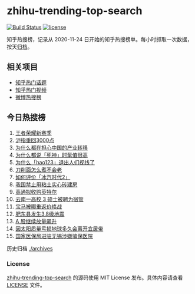 # zhihu-trending-top-search

[![Build Status](https://github.com/justjavac/zhihu-trending-top-search/workflows/ci/badge.svg?branch=main)](https://github.com/justjavac/zhihu-trending-top-search/actions)
[![license](https://img.shields.io/github/license/justjavac/zhihu-trending-top-search)](https://github.com/justjavac/zhihu-trending-top-search/blob/main/LICENSE)

知乎热搜榜，记录从 2020-11-24 日开始的知乎热搜榜单。每小时抓取一次数据，按天[归档](./archives)。

## 相关项目

- [知乎热门话题](https://github.com/justjavac/zhihu-trending-hot-questions)
- [知乎热门视频](https://github.com/justjavac/zhihu-trending-hot-video)
- [微博热搜榜](https://github.com/justjavac/weibo-trending-hot-search)

## 今日热搜榜

<!-- BEGIN -->
<!-- 最后更新时间 Fri Sep 27 2024 19:07:32 GMT+0800 (China Standard Time) -->

1. [王者荣耀新赛季](https://www.zhihu.com/search?q=%E7%8E%8B%E8%80%85%E8%8D%A3%E8%80%80%E6%96%B0%E8%B5%9B%E5%AD%A3)
1. [沪指重回3000点](https://www.zhihu.com/search?q=%E6%B2%AA%E6%8C%87%E9%87%8D%E5%9B%9E3000%E7%82%B9)
1. [为什么都在担心中国的产业转移](https://www.zhihu.com/search?q=%E4%B8%BA%E4%BB%80%E4%B9%88%E9%83%BD%E5%9C%A8%E6%8B%85%E5%BF%83%E4%B8%AD%E5%9B%BD%E7%9A%84%E4%BA%A7%E4%B8%9A%E8%BD%AC%E7%A7%BB)
1. [为什么都说「死神」时髦值很高](https://www.zhihu.com/search?q=%E4%B8%BA%E4%BB%80%E4%B9%88%E9%83%BD%E8%AF%B4%E3%80%8C%E6%AD%BB%E7%A5%9E%E3%80%8D%E6%97%B6%E9%AB%A6%E5%80%BC%E5%BE%88%E9%AB%98)
1. [为什么「hao123」退出人们视线了](https://www.zhihu.com/search?q=%E4%B8%BA%E4%BB%80%E4%B9%88%E3%80%8Chao123%E3%80%8D%E9%80%80%E5%87%BA%E4%BA%BA%E4%BB%AC%E8%A7%86%E7%BA%BF%E4%BA%86)
1. [刀削面怎么煮不会老](https://www.zhihu.com/search?q=%E5%88%80%E5%89%8A%E9%9D%A2%E6%80%8E%E4%B9%88%E7%85%AE%E4%B8%8D%E4%BC%9A%E8%80%81)
1. [如何评价「冰汽时代2」](https://www.zhihu.com/search?q=%E5%A6%82%E4%BD%95%E8%AF%84%E4%BB%B7%E3%80%8C%E5%86%B0%E6%B1%BD%E6%97%B6%E4%BB%A32%E3%80%8D)
1. [我国禁止用粘土实心砖建房](https://www.zhihu.com/search?q=%E6%88%91%E5%9B%BD%E7%A6%81%E6%AD%A2%E7%94%A8%E7%B2%98%E5%9C%9F%E5%AE%9E%E5%BF%83%E7%A0%96%E5%BB%BA%E6%88%BF)
1. [高通拟收购英特尔](https://www.zhihu.com/search?q=%E9%AB%98%E9%80%9A%E6%8B%9F%E6%94%B6%E8%B4%AD%E8%8B%B1%E7%89%B9%E5%B0%94)
1. [云南一高校 3 硕士被聘为宿管](https://www.zhihu.com/search?q=%E4%BA%91%E5%8D%97%E4%B8%80%E9%AB%98%E6%A0%A1%203%20%E7%A1%95%E5%A3%AB%E8%A2%AB%E8%81%98%E4%B8%BA%E5%AE%BF%E7%AE%A1)
1. [宝马被曝重返价格战](https://www.zhihu.com/search?q=%E5%AE%9D%E9%A9%AC%E8%A2%AB%E6%9B%9D%E9%87%8D%E8%BF%94%E4%BB%B7%E6%A0%BC%E6%88%98)
1. [肥东县发生3.8级地震](https://www.zhihu.com/search?q=%E8%82%A5%E4%B8%9C%E5%8E%BF%E5%8F%91%E7%94%9F3.8%E7%BA%A7%E5%9C%B0%E9%9C%87)
1. [A 股继续放量飙升](https://www.zhihu.com/search?q=A%20%E8%82%A1%E7%BB%A7%E7%BB%AD%E6%94%BE%E9%87%8F%E9%A3%99%E5%8D%87)
1. [因太阳质量亏损地球多久会离开宜居带](https://www.zhihu.com/search?q=%E5%9B%A0%E5%A4%AA%E9%98%B3%E8%B4%A8%E9%87%8F%E4%BA%8F%E6%8D%9F%E5%9C%B0%E7%90%83%E5%A4%9A%E4%B9%85%E4%BC%9A%E7%A6%BB%E5%BC%80%E5%AE%9C%E5%B1%85%E5%B8%A6)
1. [国家医保局进驻无锡涉嫌骗保医院](https://www.zhihu.com/search?q=%E5%9B%BD%E5%AE%B6%E5%8C%BB%E4%BF%9D%E5%B1%80%E8%BF%9B%E9%A9%BB%E6%97%A0%E9%94%A1%E6%B6%89%E5%AB%8C%E9%AA%97%E4%BF%9D%E5%8C%BB%E9%99%A2)

<!-- END -->

历史归档 [./archives](./archives)

### License

[zhihu-trending-top-search](https://github.com/justjavac/zhihu-trending-top-search) 的源码使用 MIT License
发布。具体内容请查看 [LICENSE](./LICENSE) 文件。
